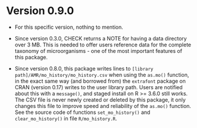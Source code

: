 # Version 0.9.0

* For this specific version, nothing to mention.

* Since version 0.3.0, CHECK returns a NOTE for having a data directory over 3 MB. This is needed to offer users reference data for the complete taxonomy of microorganisms - one of the most important features of this package.

* Since version 0.8.0, this package writes lines to `[library path]/AMR/mo_history/mo_history.csv` when using the `as.mo()` function, in the exact same way (and borrowed from) the `extrafont` package on CRAN (version 0.17) writes to the user library path. Users are notified about this with a `message()`, and staged install on R >= 3.6.0 still works. The CSV file is never newly created or deleted by this package, it only changes this file to improve speed and reliability of the `as.mo()` function. See the source code of functions `set_mo_history()` and `clear_mo_history()` in file `R/mo_history.R`.
